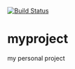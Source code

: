 [![Build Status](https://travis-ci.org/annb/myproject.png)](https://travis-ci.org/annb/myproject)

myproject
=========




my personal project
